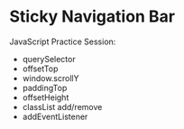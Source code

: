# Sticky Navigation Bar

JavaScript Practice Session:

- querySelector
- offsetTop
- window.scrollY
- paddingTop
- offsetHeight
- classList add/remove
- addEventListener
